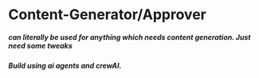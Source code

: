 # Content-Generator/Approver

##### can literally be used for anything which needs content generation. Just need some tweaks

##### Build using ai agents and crewAI.